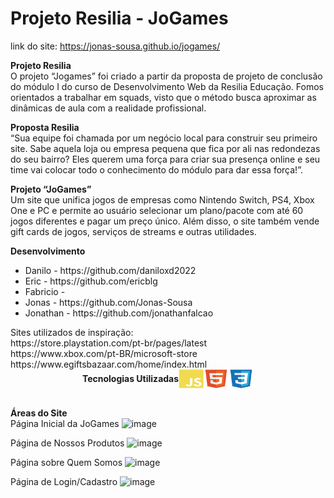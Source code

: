 # Projeto Resilia - JoGames

link do site: https://jonas-sousa.github.io/jogames/


<b>Projeto Resilia</b><br/>
O projeto “Jogames” foi criado a partir da proposta de projeto de conclusão do módulo I do curso de Desenvolvimento Web da Resilia Educação. 
Fomos orientados a trabalhar em squads, visto que o método busca aproximar as dinâmicas de aula com a realidade profissional.</br>

<b>Proposta Resilia</b><br/>
“Sua equipe foi chamada por um negócio local para construir seu primeiro site. Sabe aquela loja ou empresa pequena que fica por ali nas redondezas do seu 
bairro? Eles querem uma força para criar sua presença online e seu time vai colocar todo o conhecimento do módulo para dar essa força!”.<br/>

<b>Projeto “JoGames”</b><br/>
Um site que unifica jogos de empresas como Nintendo Switch, PS4, Xbox One e PC e permite ao usuário selecionar um plano/pacote com até 60 jogos diferentes 
e pagar um preço único. Além disso, o site também vende gift cards de jogos, serviços de streams e outras utilidades.<br/>

<b>Desenvolvimento</b><br/>
<ul>
<li>Danilo - https://github.com/daniloxd2022</li>
<li>Eric - https://github.com/ericblg</li>
<li>Fabricio -</li>
<li>Jonas - https://github.com/Jonas-Sousa</li>
<li>Jonathan - https://github.com/jonathanfalcao</li>
</ul>
Sites utilizados de inspiração:<br/>
https://store.playstation.com/pt-br/pages/latest<br/>
https://www.xbox.com/pt-BR/microsoft-store<br/>
https://www.egiftsbazaar.com/home/index.html

<div style="display: flex; align-items: center; justify-content: center;"><br>
<b>Tecnologias Utilizadas</b><br/>
  <img align="center" alt="JavaScript" height="30" width="40" src="https://raw.githubusercontent.com/devicons/devicon/master/icons/javascript/javascript-plain.svg">
  <img align="center" alt="HTML" height="30" width="40" src="https://raw.githubusercontent.com/devicons/devicon/master/icons/html5/html5-original.svg">
  <img align="center" alt="CSS" height="30" width="40" src="https://raw.githubusercontent.com/devicons/devicon/master/icons/css3/css3-original.svg">
</div><br/>

<b>Áreas do Site</b><br/>
Página Inicial da JoGames
![image](https://user-images.githubusercontent.com/112404942/193150851-8eed2ead-e34e-4e0d-9861-d49ee9a50103.png)

Página de Nossos Produtos
![image](https://user-images.githubusercontent.com/112404942/193151152-818d2cfe-bb16-4b50-a80f-0511b502c372.png)

Página sobre Quem Somos
![image](https://user-images.githubusercontent.com/112404942/193151364-146ed7dc-e53c-4852-a25b-d1c24940cb74.png)

Página de Login/Cadastro
![image](https://user-images.githubusercontent.com/112404942/193151491-3f656a9c-1720-4287-ae54-bbea236b8aff.png)

